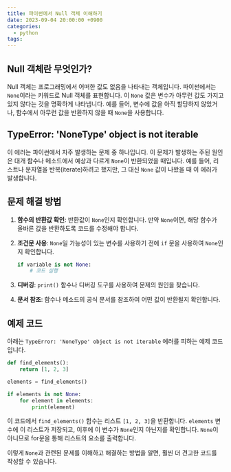 ```yaml
---
title: 파이썬에서 Null 객체 이해하기
date: 2023-09-04 20:00:00 +0900
categories:
  - python
tags:
---
```


## Null 객체란 무엇인가?

Null 객체는 프로그래밍에서 어떠한 값도 없음을 나타내는 객체입니다. 파이썬에서는 `None`이라는 키워드로 Null 객체를 표현합니다. 이 `None` 값은 변수가 아무런 값도 가지고 있지 않다는 것을 명확하게 나타냅니다. 예를 들어, 변수에 값을 아직 할당하지 않았거나, 함수에서 아무런 값을 반환하지 않을 때 `None`을 사용합니다.

## TypeError: 'NoneType' object is not iterable

이 에러는 파이썬에서 자주 발생하는 문제 중 하나입니다. 이 문제가 발생하는 주된 원인은 대개 함수나 메소드에서 예상과 다르게 `None`이 반환되었을 때입니다. 예를 들어, 리스트나 문자열을 반복(iterate)하려고 했지만, 그 대신 `None` 값이 나왔을 때 이 에러가 발생합니다.

## 문제 해결 방법

1. **함수의 반환값 확인**: 반환값이 `None`인지 확인합니다. 만약 `None`이면, 해당 함수가 올바른 값을 반환하도록 코드를 수정해야 합니다.

2. **조건문 사용**: `None`일 가능성이 있는 변수를 사용하기 전에 `if` 문을 사용하여 `None`인지 확인합니다.
   ```python
   if variable is not None:
       # 코드 실행
   ```

3. **디버깅**: `print()` 함수나 디버깅 도구를 사용하여 문제의 원인을 찾습니다.

4. **문서 참조**: 함수나 메소드의 공식 문서를 참조하여 어떤 값이 반환될지 확인합니다.

## 예제 코드

아래는 `TypeError: 'NoneType' object is not iterable` 에러를 피하는 예제 코드입니다.

```python
def find_elements():
    return [1, 2, 3]

elements = find_elements()

if elements is not None:
    for element in elements:
        print(element)
```

이 코드에서 `find_elements()` 함수는 리스트 `[1, 2, 3]`을 반환합니다. `elements` 변수에 이 리스트가 저장되고, 이후에 이 변수가 `None`인지 아닌지를 확인합니다. `None`이 아니므로 for문을 통해 리스트의 요소를 출력합니다.

이렇게 `None`과 관련된 문제를 이해하고 해결하는 방법을 알면, 훨씬 더 견고한 코드를 작성할 수 있습니다.